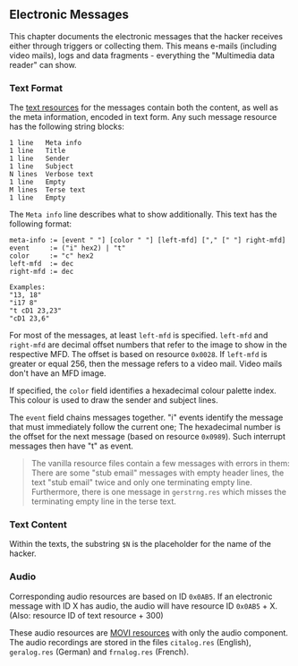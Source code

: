 ## Electronic Messages

This chapter documents the electronic messages that the hacker receives either through triggers or collecting them.
This means e-mails (including video mails), logs and data fragments - everything the "Multimedia data reader" can show.

### Text Format

The [text resources](../media/Texts.md#electronic-messages) for the messages contain both the content, as well as the
meta information, encoded in text form. Any such message resource has the following string blocks:

    1 line   Meta info
    1 line   Title
    1 line   Sender
    1 line   Subject
    N lines  Verbose text
    1 line   Empty
    M lines  Terse text
    1 line   Empty

The ```Meta info``` line describes what to show additionally. This text has the following format:

    meta-info := [event " "] [color " "] [left-mfd] ["," [" "] right-mfd]
    event     := ("i" hex2) | "t"
    color     := "c" hex2
    left-mfd  := dec
    right-mfd := dec

    Examples:
    "13, 18"
    "i17 8"
    "t cD1 23,23"
    "cD1 23,6"


For most of the messages, at least ```left-mfd``` is specified. ```left-mfd``` and ```right-mfd``` are decimal offset
numbers that refer to the image to show in the respective MFD. The offset is based on resource ```0x0028```.
If ```left-mfd``` is greater or equal 256, then the message refers to a video mail. Video mails don't have an MFD image.

If specified, the ```color``` field identifies a hexadecimal colour palette index. This colour is used to draw the sender and subject lines.

The ```event``` field chains messages together. "i" events identify the message that must immediately follow the current one;
The hexadecimal number is the offset for the next message (based on resource ```0x0989```). Such interrupt messages then have "t" as event.

> The vanilla resource files contain a few messages with errors in them:
> There are some "stub email" messages with empty header lines, the text "stub email" twice and only one terminating empty line.
> Furthermore, there is one message in ```gerstrng.res``` which misses the terminating empty line in the terse text.

### Text Content

Within the texts, the substring ```$N``` is the placeholder for the name of the hacker.

### Audio

Corresponding audio resources are based on ID ```0x0AB5```. If an electronic message with ID X has audio, the audio will have resource ID ```0x0AB5``` + X. (Also: resource ID of text resource + 300)

These audio resources are [MOVI resources](../media/moviResources.md) with only the audio component. The audio recordings are stored in the files
```citalog.res``` (English), ```geralog.res``` (German) and ```frnalog.res``` (French).
